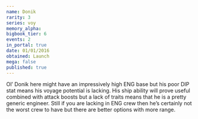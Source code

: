 ```yaml
---
name: Donik
rarity: 3
series: voy
memory_alpha:
bigbook_tier: 6
events: 2
in_portal: true
date: 01/01/2016
obtained: Launch
mega: false
published: true
---
```


Ol’ Donik here might have an impressively high ENG base but his poor DIP stat means his voyage potential is lacking. His ship ability will prove useful combined with attack boosts but a lack of traits means that he is a pretty generic engineer. Still if you are lacking in ENG crew then he’s certainly not the worst crew to have but there are better options with more range.
